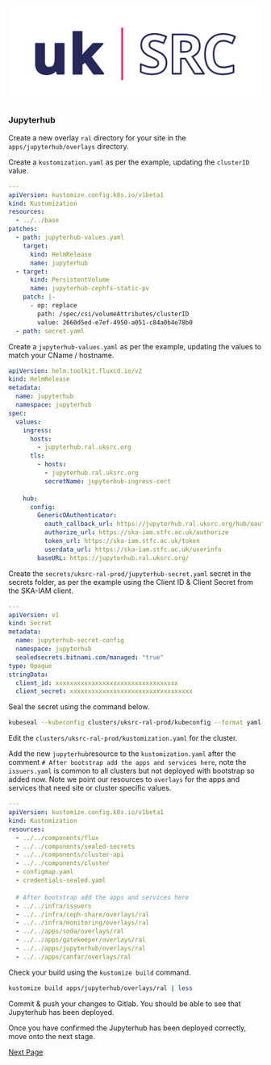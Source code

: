 ![Local Image](images/SKAO_ukSRC_logo_nostrapline_colour_rgb.png)
### Jupyterhub

Create a new overlay `ral` directory for your site in the `apps/jupyterhub/overlays` directory.

Create a `kustomization.yaml` as per the example,  updating the `clusterID` value.

```yaml
---
apiVersion: kustomize.config.k8s.io/v1beta1
kind: Kustomization
resources:
  - ../../base
patches:
  - path: jupyterhub-values.yaml
    target:
      kind: HelmRelease
      name: jupyterhub
  - target:
      kind: PersistentVolume
      name: jupyterhub-cephfs-static-pv
    patch: |-
      - op: replace
        path: /spec/csi/volumeAttributes/clusterID
        value: 2660d5ed-e7ef-4950-a051-c84a0b4e78b0
  - path: secret.yaml
  ```

Create a `jupyterhub-values.yaml` as per the example, updating the values to match your CName / hostname.

```yaml
apiVersion: helm.toolkit.fluxcd.io/v2
kind: HelmRelease
metadata:
  name: jupyterhub
  namespace: jupyterhub
spec:
  values:
    ingress:
      hosts:
        - jupyterhub.ral.uksrc.org
      tls:
        - hosts: 
          - jupyterhub.ral.uksrc.org
          secretName: jupyterhub-ingress-cert

    hub:
      config:
        GenericOAuthenticator:
          oauth_callback_url: https://jupyterhub.ral.uksrc.org/hub/oauth_callback
          authorize_url: https://ska-iam.stfc.ac.uk/authorize
          token_url: https://ska-iam.stfc.ac.uk/token
          userdata_url: https://ska-iam.stfc.ac.uk/userinfo
        baseURL: https://jupyterhub.ral.uksrc.org/
```

Create the `secrets/uksrc-ral-prod/jupyterhub-secret.yaml` secret in the secrets folder, as per the example using the Client ID & Client Secret from the SKA-IAM client.

```yaml
---
apiVersion: v1
kind: Secret
metadata:
  name: jupyterhub-secret-config
  namespace: jupyterhub
  sealedsecrets.bitnami.com/managed: "true"
type: Opaque
stringData:
  client_id: xxxxxxxxxxxxxxxxxxxxxxxxxxxxxxxxxx
  client_secret: xxxxxxxxxxxxxxxxxxxxxxxxxxxxxxxxxx
```

Seal the secret using the command below.

```sh
kubeseal --kubeconfig clusters/uksrc-ral-prod/kubeconfig --format yaml --controller-name sealed-secrets --controller-namespace sealed-secrets-system --secret-file secrets/uksrc-ral-prod/jupyterhub-secret.yaml --sealed-secret-file apps/jupyterhub/overlays/ral/secret.yaml
```

Edit the `clusters/uksrc-ral-prod/kustomization.yaml` for the cluster.

Add the new `jupyterhub`resource to the `kustomization.yaml` after the comment `# After bootstrap add the apps and services here`, note the `issuers.yaml` is common to all clusters but not deployed with bootstrap so added now. Note we point our resources to `overlays` for the apps and services that need site or cluster specific values.

```yaml
---
apiVersion: kustomize.config.k8s.io/v1beta1
kind: Kustomization
resources:
  - ../../components/flux
  - ../../components/sealed-secrets
  - ../../components/cluster-api
  - ../../components/cluster
  - configmap.yaml
  - credentials-sealed.yaml

  # After bootstrap add the apps and services here
  - ../../infra/issuers
  - ../../infra/ceph-share/overlays/ral
  - ../../infra/monitoring/overlays/ral
  - ../../apps/soda/overlays/ral
  - ../../apps/gatekeeper/overlays/ral
  - ../../apps/jupyterhub/overlays/ral
  - ../../apps/canfar/overlays/ral
```


Check your build using the `kustomize build` command. 

```sh
kustomize build apps/jupyterhub/overlays/ral | less
```

Commit & push your changes to Gitlab. You should be able to see that Jupyterhub has been deployed.

Once you have confirmed the Jupyterhub has been deployed correctly, move onto the next stage.

[Next Page](./deploy-canfar.md)